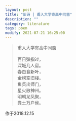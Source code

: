 ```yaml
---
layout: post
title: "旧诗 | 甫入大学寄高中同窗"
description: ""
category: literature
tags: poem
modify: 2021-07-21 16:25:00
---
```

<!-- <blockquote class="song">
<p>
            <tt>听颖师弹琴</tt><br>
            <at>韩愈</at><br>昵昵儿女语，<br>恩怨相尔汝。<br>划然变轩昂，<br>勇士赴敌场。<br>浮云柳絮无根蒂，<br>天地阔远随飞扬。<br>喧啾百鸟群，<br>忽见孤凤皇。<br>跻攀分寸不可上，<br>失势一落千丈强。<br>嗟余有两耳，<br>未省听丝篁。<br>自闻颖师弹，<br>起坐在一旁。<br>推手遽止之，<br>湿衣泪滂滂。<br>颖乎尔诚能，<br>无以冰炭置我肠！<br>
        </p>
</blockquote> -->

<blockquote class="song">
<p>
            <tt>甫入大学寄高中同窗</tt><br>
            <br>百日弹指过，<br>深城几人留。<br>春蚕食新叶，<br>金榜空旧楼。<br>鱼贯出师门，<br>星火散神州。<br>明朝龙凤聚，<br>粪土万户侯。<br>
        </p>
</blockquote>
作于2018.12.15